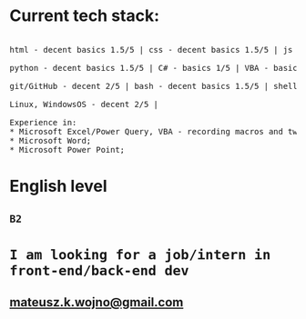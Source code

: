 # Current tech stack:
<pre> 
html - decent basics 1.5/5 | css - decent basics 1.5/5 | js - in progress | 

python - decent basics 1.5/5 | C# - basics 1/5 | VBA - basics 1/5 |

git/GitHub - decent 2/5 | bash - decent basics 1.5/5 | shell scripting - basics 1.5/5 | 

Linux, WindowsOS - decent 2/5 |

Experience in:
* Microsoft Excel/Power Query, VBA - recording macros and tweaking them;
* Microsoft Word;
* Microsoft Power Point;
</pre>

# English level
## `B2`

# `I am looking for a job/intern in front-end/back-end dev`
## mateusz.k.wojno@gmail.com
